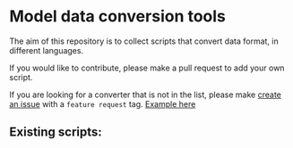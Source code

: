 
# Model data conversion tools

The aim of this repository is to collect scripts that convert data format, in different languages. 

If you would like to contribute, please make a pull request to add your own script. 

If you are looking for a converter that is not in the list, please make [create an issue](https://github.com/RSA-benchmarks/conversion-tools/issues) with a `feature request` tag. [Example here](https://github.com/RSA-benchmarks/conversion-tools/issues/1) 

## Existing scripts:

  
